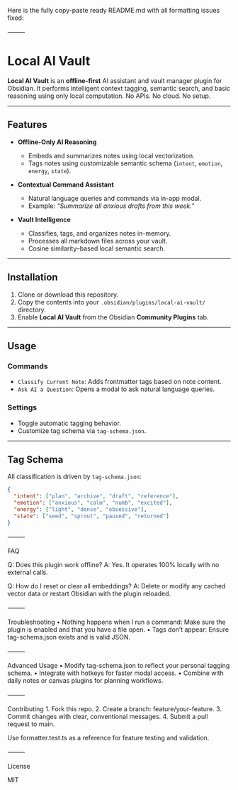 Here is the fully copy-paste ready README.md with all formatting issues fixed:

⸻


# Local AI Vault

**Local AI Vault** is an **offline-first** AI assistant and vault manager plugin for Obsidian. It performs intelligent context tagging, semantic search, and basic reasoning using only local computation. No APIs. No cloud. No setup.

---

## Features

- **Offline-Only AI Reasoning**
  - Embeds and summarizes notes using local vectorization.
  - Tags notes using customizable semantic schema (`intent`, `emotion`, `energy`, `state`).

- **Contextual Command Assistant**
  - Natural language queries and commands via in-app modal.
  - Example: _"Summarize all anxious drafts from this week."_

- **Vault Intelligence**
  - Classifies, tags, and organizes notes in-memory.
  - Processes all markdown files across your vault.
  - Cosine similarity–based local semantic search.

---

## Installation

1. Clone or download this repository.
2. Copy the contents into your `.obsidian/plugins/local-ai-vault/` directory.
3. Enable **Local AI Vault** from the Obsidian **Community Plugins** tab.

---

## Usage

### Commands

- `Classify Current Note`: Adds frontmatter tags based on note content.
- `Ask AI a Question`: Opens a modal to ask natural language queries.

### Settings

- Toggle automatic tagging behavior.
- Customize tag schema via `tag-schema.json`.

---

## Tag Schema

All classification is driven by `tag-schema.json`:

```json
{
  "intent": ["plan", "archive", "draft", "reference"],
  "emotion": ["anxious", "calm", "numb", "excited"],
  "energy": ["light", "dense", "obsessive"],
  "state": ["seed", "sprout", "paused", "returned"]
}
```

⸻

FAQ

Q: Does this plugin work offline?
A: Yes. It operates 100% locally with no external calls.

Q: How do I reset or clear all embeddings?
A: Delete or modify any cached vector data or restart Obsidian with the plugin reloaded.

⸻

Troubleshooting
	•	Nothing happens when I run a command:
Make sure the plugin is enabled and that you have a file open.
	•	Tags don’t appear:
Ensure tag-schema.json exists and is valid JSON.

⸻

Advanced Usage
	•	Modify tag-schema.json to reflect your personal tagging schema.
	•	Integrate with hotkeys for faster modal access.
	•	Combine with daily notes or canvas plugins for planning workflows.

⸻

Contributing
	1.	Fork this repo.
	2.	Create a branch: feature/your-feature.
	3.	Commit changes with clear, conventional messages.
	4.	Submit a pull request to main.

Use formatter.test.ts as a reference for feature testing and validation.

⸻

License

MIT
